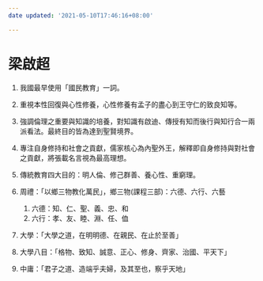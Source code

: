 ```yaml
---
date updated: '2021-05-10T17:46:16+08:00'

---
```


# 梁啟超

1.  我國最早使用「國民教育」一詞。

2.  重視本性回復與心性修養，心性修養有孟子的盡心到王守仁的致良知等。

3.  強調倫理之重要與知識的培養，對知識有啟迪、傳授有知而後行與知行合一兩派看法。最終目的皆為達到聖賢境界。

4.  專注自身修持和社會之貢獻，儒家核心為內聖外王，解釋即自身修持與對社會之貢獻，將張載名言視為最高理想。

5.  傳統教育四大目的：明人倫、修己群善、養心性、重窮理。

6.  周禮：「以鄉三物教化萬民」，鄉三物(課程三部)：六德、六行、六藝
    1.  六德：知、仁、聖、義、忠、和
    2.  六行：孝、友、睦、淵、任、侐

7.  大學：「大學之道，在明明德、在親民、在止於至善」

8.  大學八目：「格物、致知、誠意、正心、修身、齊家、治國、平天下」

9.  中庸：「君子之道、造端乎夫婦，及其至也，察乎天地」
